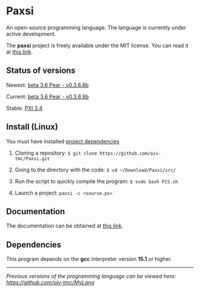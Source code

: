 # Paxsi

An open-source programming language. The language is currently under active development.

The **paxsi** project is freely available under the MIT license. You can read it at [this link](https://github.com/aiv-tmc/Paxsi/blob/main/LICENSE).

<!--Status of versions-->
## Status of versions
Newest: [beta 3.6 Pear - v0.3.6.8b](https://github.com/aiv-tmc/Paxsi/tree/v0.3.6.8b)

Current: [beta 3.6 Pear - v0.3.6.8b](https://github.com/aiv-tmc/Paxsi/tree/v0.3.6.8b)

Stable: [PXI 3.4](https://github.com/aiv-tmc/Paxsi/tree/PXI-3.4)

<!--Install-->
## Install (Linux)
You must have installed [project dependencies](https://github.com/aiv-tmc/Paxsi#dependencies)

1. Cloning a repository:
`$ git clone https://github.com/aiv-tmc/Paxsi.git`

2. Going to the directory with the code:
`$ cd ~/Download/Paxsi/src/`

3. Run the script to quickly compile the program:
`$ sudo bash FCS.sh`

4. Launch a project:
`paxsi -c <sourse.px>`

<!--Documentation-->
## Documentation
The documentation can be obtained at [this link](./docs/doc-en.md).

<!--Dependencies-->
## Dependencies 
This program depends on the **gcc** interpreter version **15.1** or higher.

---

*Previous versions of the programming language can be viewed here: https://github.com/aiv-tmc/MyLang*

